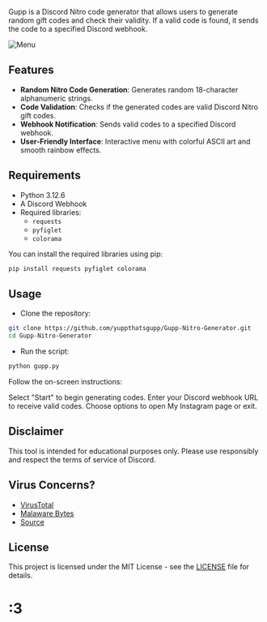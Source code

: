 Gupp is a Discord Nitro code generator that allows users to generate random gift codes and check their validity. If a valid code is found, it sends the code to a specified Discord webhook.

![Menu](https://i.ibb.co/37J0Xy3/screenshots-1.png)


 
## Features

- **Random Nitro Code Generation**: Generates random 18-character alphanumeric strings.
- **Code Validation**: Checks if the generated codes are valid Discord Nitro gift codes.
- **Webhook Notification**: Sends valid codes to a specified Discord webhook.
- **User-Friendly Interface**: Interactive menu with colorful ASCII art and smooth rainbow effects.

## Requirements

- Python 3.12.6
- A Discord Webhook
- Required libraries:
  - `requests`
  - `pyfiglet`
  - `colorama`

You can install the required libraries using pip:

```bash
pip install requests pyfiglet colorama
```
## Usage
- Clone the repository:

```bash
git clone https://github.com/yuppthatsgupp/Gupp-Nitro-Generator.git
cd Gupp-Nitro-Generator
```
- Run the script:

```bash
python gupp.py
```
Follow the on-screen instructions:

Select "Start" to begin generating codes.
Enter your Discord webhook URL to receive valid codes.
Choose options to open My Instagram page or exit.

## Disclaimer
This tool is intended for educational purposes only. Please use responsibly and respect the terms of service of Discord.

## Virus Concerns?
- [VirusTotal](https://www.virustotal.com/gui/file/d2d01eeca29f56bd55e218f664e6efefa0552fe869965785b89fd6dcc7a4a879/detection)
- [Malaware Bytes](https://www.malwarebytes.com/)
- [Source](https://raw.githubusercontent.com/yuppthatsgupp/Gupp-Nitro-Generator/refs/heads/main/nitro.py)

## License
This project is licensed under the MIT License - see the [LICENSE](LICENSE) file for details.

# :3

